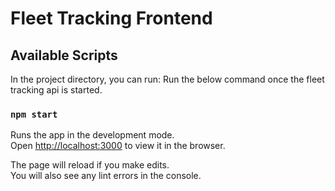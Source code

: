 # Fleet Tracking Frontend

## Available Scripts

In the project directory, you can run: Run the below command once the fleet tracking api is started.

### `npm start`

Runs the app in the development mode.\
Open [http://localhost:3000](http://localhost:3000) to view it in the browser.

The page will reload if you make edits.\
You will also see any lint errors in the console.

